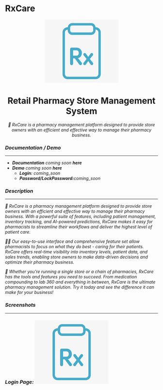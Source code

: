 <!-- @format -->

# RxCare

<p align="center">
<img src="./assets/rxcare-logo.png"/>
</p>
<h1 align="center"> Retail Pharmacy Store Management System</h1>

<p align="center"><i>🏥 RxCare is a pharmacy management platform designed to provide store owners with an efficient and effective way to manage their pharmacy business.</p>

<h3>Documentation / Demo</h3>
<hr>

<ul>
<li><b>Documentation</b> coming soon <b>here</b></a></li>
<li><b>Demo</b> coming soon <b>here </b></a>
<ul>
<li><b>Login:</b> coming_soon</li>
<li><b>Password/LockPassword:</b>coming_soon</li>
</ul>
</li>
</ul>

<h3>Description</h3>
<hr>
🏥 RxCare is a pharmacy management platform designed to provide store owners with an efficient and effective way to manage their pharmacy business. With a powerful suite of features, including patient management, inventory tracking, and AI-powered predictions, RxCare makes it easy for pharmacists to streamline their workflows and deliver the highest level of patient care.

👨‍⚕️ Our easy-to-use interface and comprehensive feature set allow pharmacists to focus on what they do best - caring for their patients. RxCare offers real-time visibility into inventory levels, patient data, and sales trends, enabling store owners to make data-driven decisions and optimize their pharmacy business.

💊 Whether you're running a single store or a chain of pharmacies, RxCare has the tools and features you need to succeed. From medication compounding to lab 360 and everything in between, RxCare is the ultimate pharmacy management solution. Try it today and see the difference it can make for your business!

<h3>Screenshots</h3>
<hr>
<h3>Login Page: <img src="./assets/rxcare-logo.png"/></h3>
